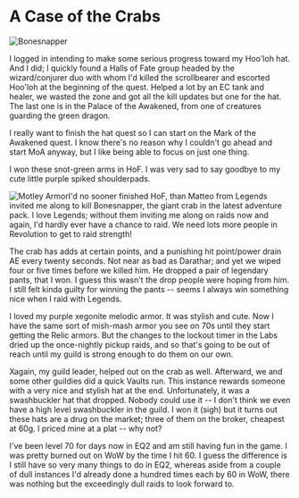# A Case of the Crabs

![Bonesnapper](http://westkarana.com/wp-content/uploads/2006/08/crab.jpg)

I logged in intending to make some serious progress toward my Hoo'loh hat. And I did; I quickly found a Halls of Fate group headed by the wizard/conjurer duo with whom I'd killed the scrollbearer and escorted Hoo'loh at the beginning of the quest. Helped a lot by an EC tank and healer, we wasted the zone and got all the kill updates but one for the hat. The last one is in the Palace of the Awakened, from one of creatures guarding the green dragon.

I really want to finish the hat quest so I can start on the Mark of the Awakened quest. I know there's no reason why I couldn't go ahead and start MoA anyway, but I like being able to focus on just one thing.

I won these snot-green arms in HoF. I was very sad to say goodbye to my cute little purple spiked shoulderpads.

![Motley Armor](http://westkarana.com/wp-content/uploads/2006/08/tailor.jpg)I'd no sooner finished HoF, than Matteo from Legends invited me along to kill Bonesnapper, the giant crab in the latest adventure pack. I love Legends; without them inviting me along on raids now and again, I'd hardly ever have a chance to raid. We need lots more people in Revolution to get to raid strength!

The crab has adds at certain points, and a punishing hit point/power drain AE every twenty seconds. Not near as bad as Darathar; and yet we wiped four or five times before we killed him. He dropped a pair of legendary pants, that I won. I guess this wasn't the drop people were hoping from him. I still felt kinda guilty for winning the pants -- seems I always win something nice when I raid with Legends.

I loved my purple xegonite melodic armor. It was stylish and cute. Now I have the same sort of mish-mash armor you see on 70s until they start getting the Relic armors. But the changes to the lockout timer in the Labs dried up the once-nightly pickup raids, and so that's going to be out of reach until my guild is strong enough to do them on our own.

Xagain, my guild leader, helped out on the crab as well. Afterward, we and some other guildies did a quick Vaults run. This instance rewards someone with a very nice and stylish hat at the end. Unfortunately, it was a swashbuckler hat that dropped. Nobody could use it -- I don't think we even have a high level swashbuckler in the guild. I won it (sigh) but it turns out these hats are a drug on the market; three of them on the broker, cheapest at 60g. I priced mine at a plat -- why not?

I've been level 70 for days now in EQ2 and am still having fun in the game. I was pretty burned out on WoW by the time I hit 60. I guess the difference is I still have so very many things to do in EQ2, whereas aside from a couple of dull instances I'd already done a hundred times each by 60 in WoW, there was nothing but the exceedingly dull raids to look forward to.
